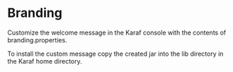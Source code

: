 # Branding
Customize the welcome message in the Karaf console with the contents of branding.properties.

To install the custom message copy the created jar into the lib directory in the Karaf home directory.
